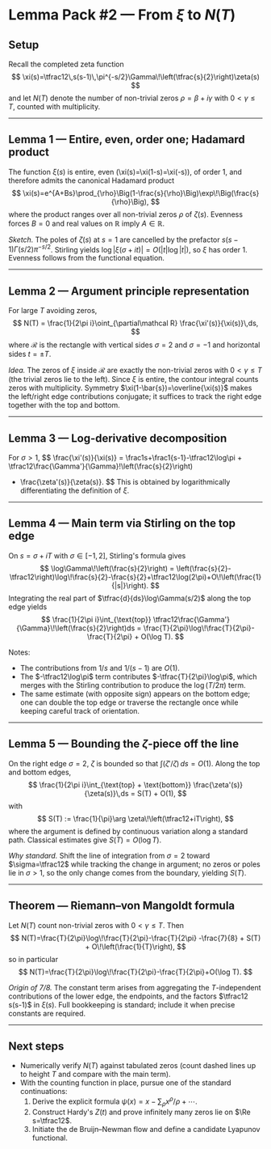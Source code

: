 # Lemma Pack #2 — From $\xi$ to $N(T)$

## Setup

Recall the completed zeta function
$$
\xi(s)=\tfrac12\,s(s-1)\,\pi^{-s/2}\Gamma\!\left(\tfrac{s}{2}\right)\zeta(s)
$$
and let $N(T)$ denote the number of non-trivial zeros $\rho = \beta+i\gamma$ with $0<\gamma\le T$, counted with multiplicity.

---

## Lemma 1 — Entire, even, order one; Hadamard product

The function $\xi(s)$ is entire, even \(\xi(s)=\xi(1-s)=\xi(-s)\), of order $1$, and therefore admits the canonical Hadamard product
$$
\xi(s)=e^{A+Bs}\prod_{\rho}\Big(1-\frac{s}{\rho}\Big)\exp\!\Big(\frac{s}{\rho}\Big),
$$
where the product ranges over all non-trivial zeros $\rho$ of $\zeta(s)$. Evenness forces $B=0$ and real values on $\mathbb{R}$ imply $A\in\mathbb{R}$.

*Sketch.* The poles of $\zeta(s)$ at $s=1$ are cancelled by the prefactor $s(s-1)\Gamma(s/2)\pi^{-s/2}$. Stirling yields $\log|\xi(\sigma+it)|=O(|t|\log|t|)$, so $\xi$ has order $1$. Evenness follows from the functional equation.

---

## Lemma 2 — Argument principle representation

For large $T$ avoiding zeros,
$$
N(T) = \frac{1}{2\pi i}\oint_{\partial\mathcal R} \frac{\xi'(s)}{\xi(s)}\,ds,
$$
where $\mathcal R$ is the rectangle with vertical sides $\sigma=2$ and $\sigma=-1$ and horizontal sides $t=\pm T$.

*Idea.* The zeros of $\xi$ inside $\mathcal R$ are exactly the non-trivial zeros with $0<\gamma\le T$ (the trivial zeros lie to the left). Since $\xi$ is entire, the contour integral counts zeros with multiplicity. Symmetry $\xi(1-\bar{s})=\overline{\xi(s)}$ makes the left/right edge contributions conjugate; it suffices to track the right edge together with the top and bottom.

---

## Lemma 3 — Log-derivative decomposition

For $\sigma>1$,
$$
\frac{\xi'(s)}{\xi(s)}
= \frac1s+\frac1{s-1}-\tfrac12\log\pi + \tfrac12\frac{\Gamma'}{\Gamma}\!\left(\frac{s}{2}\right)
+ \frac{\zeta'(s)}{\zeta(s)}.
$$
This is obtained by logarithmically differentiating the definition of $\xi$.

---

## Lemma 4 — Main term via Stirling on the top edge

On $s=\sigma+iT$ with $\sigma\in[-1,2]$, Stirling's formula gives
$$
\log\Gamma\!\left(\frac{s}{2}\right)
= \left(\frac{s}{2}-\tfrac12\right)\log\!\frac{s}{2}-\frac{s}{2}+\tfrac12\log(2\pi)+O\!\left(\frac{1}{|s|}\right).
$$
Integrating the real part of $\tfrac{d}{ds}\log\Gamma(s/2)$ along the top edge yields
$$
\frac{1}{2\pi i}\int_{\text{top}} \tfrac12\frac{\Gamma'}{\Gamma}\!\left(\frac{s}{2}\right)ds
= \frac{T}{2\pi}\log\!\frac{T}{2\pi}-\frac{T}{2\pi} + O(\log T).
$$

Notes:
- The contributions from $1/s$ and $1/(s-1)$ are $O(1)$.
- The $-\tfrac12\log\pi$ term contributes $-\tfrac{T}{2\pi}\log\pi$, which merges with the Stirling contribution to produce the $\log(T/2\pi)$ term.
- The same estimate (with opposite sign) appears on the bottom edge; one can double the top edge or traverse the rectangle once while keeping careful track of orientation.

---

## Lemma 5 — Bounding the $\zeta$-piece off the line

On the right edge $\sigma=2$, $\zeta$ is bounded so that $\int (\zeta'/\zeta)\,ds = O(1)$. Along the top and bottom edges,
$$
\frac{1}{2\pi i}\int_{\text{top} + \text{bottom}} \frac{\zeta'(s)}{\zeta(s)}\,ds
= S(T) + O(1),
$$
with
$$
S(T) := \frac{1}{\pi}\arg \zeta\!\left(\tfrac12+iT\right),
$$
where the argument is defined by continuous variation along a standard path. Classical estimates give $S(T)=O(\log T)$.

*Why standard.* Shift the line of integration from $\sigma=2$ toward $\sigma=\tfrac12$ while tracking the change in argument; no zeros or poles lie in $\sigma>1$, so the only change comes from the boundary, yielding $S(T)$.

---

## Theorem — Riemann–von Mangoldt formula

Let $N(T)$ count non-trivial zeros with $0<\gamma\le T$. Then
$$
N(T)=\frac{T}{2\pi}\log\!\frac{T}{2\pi}-\frac{T}{2\pi}
-\frac{7}{8} + S(T) + O\!\left(\frac{1}{T}\right),
$$
so in particular
$$
N(T)=\frac{T}{2\pi}\log\!\frac{T}{2\pi}-\frac{T}{2\pi}+O(\log T).
$$

*Origin of $7/8$.* The constant term arises from aggregating the $T$-independent contributions of the lower edge, the endpoints, and the factors $\tfrac12 s(s-1)$ in $\xi(s)$. Full bookkeeping is standard; include it when precise constants are required.

---

## Next steps

- Numerically verify $N(T)$ against tabulated zeros (count dashed lines up to height $T$ and compare with the main term).
- With the counting function in place, pursue one of the standard continuations:
  1. Derive the explicit formula $\psi(x)=x-\sum_\rho x^\rho/\rho+\cdots$.
  2. Construct Hardy's $Z(t)$ and prove infinitely many zeros lie on $\Re s=\tfrac12$.
  3. Initiate the de Bruijn–Newman flow and define a candidate Lyapunov functional.
